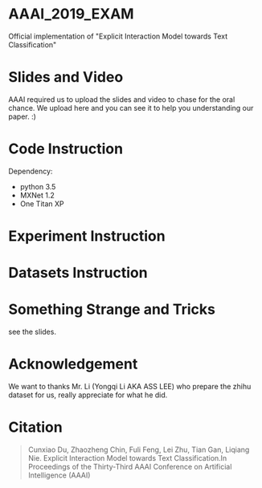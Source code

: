 # AAAI_2019_EXAM
Official implementation of "Explicit Interaction Model towards Text Classification"

# Slides and Video

AAAI required us to upload the slides and video to chase for the oral chance. We upload here and you can see it to help you understanding our paper. :)

# Code Instruction

Dependency:
- python 3.5
- MXNet  1.2
- One Titan XP
# Experiment Instruction

# Datasets Instruction

# Something Strange and Tricks

see the slides.
# Acknowledgement

We want to thanks Mr. Li (Yongqi Li AKA ASS LEE) who prepare the zhihu dataset for us, really appreciate for what he did.

# Citation

> Cunxiao Du, Zhaozheng Chin, Fuli Feng, Lei Zhu, Tian Gan, Liqiang Nie. Explicit Interaction Model towards Text Classification.In Proceedings of the Thirty-Third AAAI Conference on Artificial Intelligence (AAAI)
